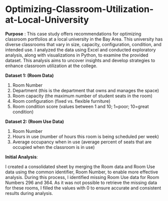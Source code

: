 # Optimizing-Classroom-Utilization-at-Local-University


**Purpose** : This case study offers recommendations for optimizing classroom portfolios at a local university in the Bay Area. This university has diverse classrooms that vary in size, capacity, configuration, condition, and intended use. I analyzed the data using Excel and conducted exploratory analysis, along with visualizations in Python, to examine the provided dataset. This analysis aims to uncover insights and develop strategies to enhance classroom utilization at the college.

**Dataset 1: (Room Data)**

1. Room Number
2. Department (this is the department that owns and manages the space)
3. Room capacity (the maximum number of student seats in the room)
4. Room configuration (fixed vs. flexible furniture)
5. Room condition score (values between 1 and 10; 1=poor; 10=great condition)

**Dataset 2: (Room Use Data)**

1. Room Number
2. Hours in use (number of hours this room is being scheduled per week)
3. Average occupancy when in use (average percent of seats that are occupied when the classroom is in use)



**Initial Analysis**:

I created a consolidated sheet by merging the Room data and Room Use data using the common identifier, Room Number, to enable more effective analysis. During this process, I identified missing Room Use data for Room Numbers 296 and 364. As it was not possible to retrieve the missing data for these rooms, I filled the values with 0 to ensure accurate and consistent results during analysis.




